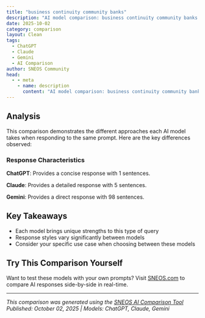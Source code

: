 ```yaml
---
title: "business continuity community banks"
description: "AI model comparison: business continuity community banks..."
date: 2025-10-02
category: comparison
layout: Clean
tags:
  - ChatGPT
  - Claude
  - Gemini
  - AI Comparison
author: SNEOS Community
head:
  - - meta
    - name: description
      content: "AI model comparison: business continuity community banks..."
---
```


<ChatComparison
  title="business continuity community banks"
  prompt="business continuity community banks"
  :responses='{
    "ChatGPT": "Error calling OpenAI API.",
    "Claude": "# Business Continuity for Community Banks\n\nCommunity banks face unique challenges in maintaining business continuity due to their size, resources, and local focus. Here\u0027s a comprehensive overview:\n\n## Key Business Continuity Challenges\n\n### **Resource Constraints**\n- Limited IT staff and budgets\n- Difficulty maintaining redundant systems\n- Competing priorities for investment\n- Smaller vendor networks\n\n### **Regulatory Requirements**\n- FFIEC guidance on business continuity\n- State banking regulations\n- FDIC expectations\n- Compliance documentation needs\n\n## Essential Components of a BCP\n\n### **1. Risk Assessment**\n- Natural disasters (floods, storms, earthquakes)\n- Cyber attacks and data breaches\n- Pandemic/health emergencies\n- Power outages and infrastructure failures\n- Key personnel loss\n\n### **2. Critical Functions Identification**\n- Core banking operations\n- ATM/debit card services\n- Online/mobile banking\n- Loan processing\n- Regulatory reporting\n- Customer service\n\n### **3. Recovery Strategies**\n- **Technology**: Cloud-based backup systems, alternate processing sites\n- **Facilities**: Backup locations, remote work capabilities\n- **Personnel**: Cross-training, succession planning\n- **Communications**: Multiple contact methods, crisis communication plans\n\n## Best Practices for Community Banks\n\n### **Cost-Effective Solutions**\n- **Shared services** with other community banks\n- **Cloud-based** disaster recovery services\n- **Vendor partnerships** for critical functions\n- **Regional consortiums** for resource sharing\n\n### **Technology Considerations**\n- Regular data backups (onsite and offsite)\n- Cybersecurity incident response plans\n- Mobile banking continuity\n- Communication systems redundancy\n\n### **Staffing Strategies**\n- Cross-train employees on critical functions\n- Develop succession plans for key roles\n- Create emergency contact protocols\n- Plan for remote work capabilities\n\n## Testing and Maintenance\n\n### **Regular Testing Schedule**\n- Quarterly tabletop exercises\n- Annual full-scale tests\n- Technology recovery tests\n- Communication system tests\n\n### **Plan Updates**\n- Review after any significant changes\n- Annual comprehensive review\n- Post-incident analysis and updates\n- Regulatory requirement changes\n\n## Regulatory Resources\n\n### **Key Guidance Documents**\n- FFIEC Business Continuity Planning Booklet\n- FDIC Financial Institution Letters\n- State banking authority guidance\n- Industry best practice publications\n\n### **Documentation Requirements**\n- Written business continuity plan\n- Risk assessments\n- Testing results and remediation\n- Board approval and oversight documentation\n\n## Common Pitfalls to Avoid\n\n- Inadequate testing of recovery procedures\n- Failure to update contact information\n- Insufficient communication with customers\n- Overlooking vendor dependencies\n- Inadequate board and senior management involvement\n\n## Industry Resources\n\n### **Organizations**\n- Independent Community Bankers of America (ICBA)\n- Conference of State Bank Supervisors (CSBS)\n- American Bankers Association (ABA)\n- Local banker associations\n\n### **Vendor Solutions**\n- Core processing backup services\n- Disaster recovery as a service (DRaaS)\n- Business continuity consulting\n- Shared branching networks\n\nWould you like me to elaborate on any specific aspect of business continuity planning for community banks, such as regulatory requirements, technology solutions, or implementation strategies?",
    "Gemini": "Okay, let\u0027s break down business continuity planning (BCP) for community banks, covering the key aspects and considerations.\n\n**What is Business Continuity Planning (BCP)?**\n\nBusiness Continuity Planning is the process of creating a proactive strategy to ensure that critical business functions can continue operating during and after a disruptive event.  It\u0027s about minimizing downtime and losses.  For community banks, this is especially crucial because they are often deeply embedded in the economic health of their local communities.\n\n**Why is BCP Important for Community Banks?**\n\n*   **Protecting Assets:**  BCP safeguards the bank\u0027s physical assets (buildings, equipment), data, and intellectual property.\n*   **Maintaining Operations:** Enables the bank to continue providing essential services to customers (deposits, loans, payments) during disruptions.\n*   **Regulatory Compliance:** Financial institutions are required by regulators (e.g., FDIC, OCC, Federal Reserve) to have robust BCPs.  Failure to comply can result in penalties.\n*   **Reputation Management:**  A well-executed BCP demonstrates to customers and the community that the bank is resilient and trustworthy. Loss of customer confidence can be devastating.\n*   **Financial Stability:**  Minimizing downtime protects revenue streams and avoids costly recovery expenses.\n*   **Legal and Contractual Obligations:** Banks have legal and contractual obligations to customers and partners that must be met, even during disruptions.\n\n**Key Elements of a Community Bank BCP:**\n\nA comprehensive BCP for a community bank should address these core areas:\n\n1.  **Risk Assessment:**\n\n    *   **Identify Potential Threats:** Natural disasters (hurricanes, floods, earthquakes), cyberattacks, power outages, pandemics, supply chain disruptions, internal fraud, terrorism, civil unrest, and more.\n    *   **Assess Vulnerabilities:** Analyze the bank\u0027s weaknesses that could be exploited by these threats.\n    *   **Determine Impact:** Evaluate the potential financial, operational, and reputational consequences of each threat.  This is often done through a Business Impact Analysis (BIA).\n\n2.  **Business Impact Analysis (BIA):**\n\n    *   **Identify Critical Business Functions:** Determine which functions are most essential to the bank\u0027s survival (e.g., deposit processing, loan servicing, ATM operations, online banking).\n    *   **Determine Recovery Time Objectives (RTOs):**  Establish the maximum acceptable downtime for each critical function. How long can it be down before it causes unacceptable damage? (e.g., Deposit processing: 4 hours RTO)\n    *   **Determine Recovery Point Objectives (RPOs):**  Define the maximum acceptable data loss for each critical function. How much data can be lost before it becomes problematic? (e.g., Loan data: 24 hours RPO)\n    *   **Identify Resources:**  Pinpoint the people, technology, facilities, and data required to perform each critical function.\n\n3.  **BCP Strategies:**\n\n    *   **Prevention:** Implement measures to reduce the likelihood of disruptions (e.g., cybersecurity measures, physical security, employee training).\n    *   **Mitigation:**  Develop strategies to minimize the impact of disruptions if they occur (e.g., backup power systems, data backups, offsite storage, employee cross-training).\n    *   **Recovery:**  Define procedures to restore critical business functions as quickly as possible (e.g., data recovery plans, alternate work locations, communication plans).\n    *   **Continuity of Operations (COOP):**  Specific plans to ensure key functions continue during a disruption.\n\n4.  **Specific Plan Components:**\n\n    *   **Data Backup and Recovery:**  Regular data backups, offsite storage, and tested recovery procedures.  Cloud-based solutions are becoming increasingly popular.\n    *   **IT Disaster Recovery (ITDR):**  Detailed plans for restoring IT systems and applications, including servers, networks, and communication infrastructure.  This is a major part of the overall BCP.\n    *   **Alternate Work Locations:**  Designated locations where employees can work if the primary office is unavailable.  This could include work-from-home arrangements.\n    *   **Communication Plan:**  Procedures for communicating with employees, customers, regulators, and the public during a disruption.  This includes internal and external communication strategies.\n    *   **Crisis Management Plan:**  A framework for managing a crisis situation, including decision-making processes, escalation procedures, and communication protocols.\n    *   **Pandemic Response Plan:**  (Especially relevant after COVID-19) Specific plans to address pandemic-related disruptions, including remote work policies, employee health and safety measures, and customer service adaptations.\n    *   **Cybersecurity Incident Response Plan (CSIRP):** Detailed steps to take in response to a cyberattack, including containment, eradication, recovery, and post-incident analysis.\n\n5.  **Testing and Exercising:**\n\n    *   **Regular Testing:**  BCP testing is essential to identify weaknesses and ensure that the plan works as intended.  Testing should be conducted regularly (at least annually) and should include different scenarios.\n    *   **Types of Tests:**\n        *   **Tabletop Exercises:**  A discussion-based exercise where key personnel walk through the BCP scenarios.\n        *   **Functional Exercises:**  A simulated exercise that tests specific components of the BCP (e.g., data recovery).\n        *   **Full-Scale Exercises:**  A comprehensive exercise that simulates a real disruption and involves all relevant personnel and resources.\n    *   **Documentation:**  Document all test results and any necessary plan revisions.\n\n6.  **Maintenance and Review:**\n\n    *   **Regular Review:**  The BCP should be reviewed and updated regularly (at least annually) to reflect changes in the bank\u0027s operations, technology, and risk environment.\n    *   **Change Management:**  Establish a process for managing changes to the BCP to ensure that all updates are properly documented and communicated.\n    *   **Training:**  Provide ongoing training to employees on their roles and responsibilities in the BCP.\n\n**Challenges for Community Banks:**\n\n*   **Limited Resources:** Community banks often have smaller budgets and fewer staff dedicated to BCP than larger institutions.\n*   **Technology Expertise:** Maintaining the necessary IT expertise to develop and implement effective BCP strategies can be a challenge.\n*   **Complexity:** Developing a comprehensive BCP can be complex and time-consuming, especially for smaller institutions.\n*   **Keeping Up with Threats:**  The threat landscape is constantly evolving, so it\u0027s important to stay informed about emerging risks and update the BCP accordingly.\n*   **Employee Awareness:**  Ensuring that all employees are aware of the BCP and their roles in it can be difficult.\n\n**Tips for Community Banks:**\n\n*   **Start Simple:** Begin with a basic BCP that addresses the most critical functions and gradually expand it over time.\n*   **Prioritize:** Focus on the most likely and impactful threats.\n*   **Leverage External Resources:** Consider using consultants or managed service providers to assist with BCP development and testing.  Look to industry organizations for guidance.\n*   **Collaborate:**  Partner with other community banks to share resources and best practices.\n*   **Training, Training, Training:** Regular BCP training for all staff is critical.\n*   **Document Everything:**  Document the BCP thoroughly, including all procedures, contact information, and test results.\n*   **Automate Where Possible:** Implement automation to streamline BCP processes and reduce the risk of human error.\n*   **Cloud Adoption:**  Explore cloud-based solutions for data backup, disaster recovery, and other BCP needs.\n*   **Focus on Communication:** A clear and effective communication plan is essential for managing a crisis.\n*   **Executive Support:** Obtain strong support from the bank\u0027s leadership team to ensure that BCP is a priority.\n*   **Cybersecurity First:**  Given the increase in cyberattacks, cybersecurity should be a core component of the BCP.\n\n**Regulatory Guidance:**\n\nCommunity banks should be familiar with the following regulatory guidance:\n\n*   **FDIC:**  FDIC Supervisory Guidance on Business Continuity Planning\n*   **OCC:**  OCC Business Continuity Planning Handbook\n*   **Federal Reserve:**  Business Continuity Planning Guidance\n\n**Example Scenario:**\n\nLet\u0027s say a community bank is located in an area prone to hurricanes.  Their BCP might include:\n\n*   **Risk Assessment:** Identifying hurricanes as a major threat.\n*   **BIA:**  Determining that deposit processing, loan servicing, and ATM operations are critical functions.\n*   **Strategies:**\n    *   **Prevention:** Reinforcing the bank building, installing backup generators.\n    *   **Mitigation:**  Data backups to a secure offsite location, employee training on hurricane preparedness.\n    *   **Recovery:**  Alternate work locations for staff, a plan to restore IT systems quickly, communication plan to inform customers.\n*   **Testing:**  Conducting tabletop exercises to simulate a hurricane and test the BCP.\n\n**In Conclusion:**\n\nBusiness continuity planning is an essential part of risk management for community banks.  A well-developed and tested BCP can help protect the bank\u0027s assets, maintain operations, comply with regulations, and preserve its reputation in the face of disruptive events.  While resources can be a challenge, a pragmatic and prioritized approach, combined with leveraging external expertise and ongoing training, will position a community bank to successfully navigate any disruption.  Remember to keep the plan updated and relevant as the bank and its environment evolve.\n"
  }'
  published-date="09:53"
/>

## Analysis

This comparison demonstrates the different approaches each AI model takes when responding to the same prompt. Here are the key differences observed:

### Response Characteristics

**ChatGPT**: Provides a concise response with 1 sentences. 

**Claude**: Provides a detailed response with 5 sentences. 

**Gemini**: Provides a direct response with 98 sentences. 

## Key Takeaways

- Each model brings unique strengths to this type of query
- Response styles vary significantly between models
- Consider your specific use case when choosing between these models

## Try This Comparison Yourself

Want to test these models with your own prompts? Visit [SNEOS.com](https://sneos.com) to compare AI responses side-by-side in real-time.

---

*This comparison was generated using the [SNEOS AI Comparison Tool](https://sneos.com)*
*Published: October 02, 2025 | Models: ChatGPT, Claude, Gemini*
